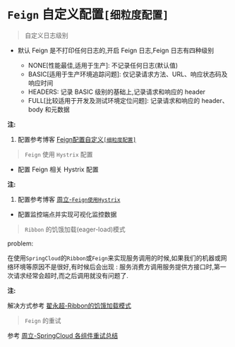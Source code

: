 # `Feign` 自定义配置`[细粒度配置]`  

> 自定义日志级别 

- 默认 Feign 是不打印任何日志的,开启 Feign 日志,Feign 日志有四种级别
  
  * NONE[性能最佳,适用于生产]: 不记录任何日志(默认值)
  * BASIC[适用于生产环境追踪问题]: 仅记录请求方法、URL、响应状态码及响应时间
  * HEADERS: 记录 BASIC 级别的基础上,记录请求和响应的 header
  * FULL[比较适用于开发及测试环境定位问题]: 记录请求和响应的 header、body 和元数据

**注:**

1. 配置参考博客 <a href="http://www.itmuch.com/spring-cloud/finchley-10/" target="_blank">Feign配置自定义`[细粒度配置]`</a>

> `Feign` 使用 `Hystrix` 配置

- 配置 Feign 相关 Hystrix 配置

**注:**

1. 配置参考博客 <a href="http://www.itmuch.com/spring-cloud/finchley-14/" target="_blank">周立-`Feign使用Hystrix`</a>

- 配置监控端点并实现可视化监控数据  

> `Ribbon` 的饥饿加载(eager-load)模式  

problem:  

  在使用`SpringCloud`的`Ribbon`或`Feign`来实现服务调用的时候,如果我们的机器或网络环境等原因不是很好,有时候后会出现
  : 服务消费方调用服务提供方接口时,第一次请求经常会超时,而之后调用就没有问题了.
  
 **注:** 
 
 解决方式参考 <a href="http://blog.didispace.com/spring-cloud-tips-ribbon-eager/" target="_blank">翟永超-Ribbon的饥饿加载模式</a> 
 
 
 > `Feign` 的重试
 
 参考 <a href="http://www.itmuch.com/spring-cloud-sum/spring-cloud-retry/" target="_blank">周立-SpringCloud 各组件重试总结</a>